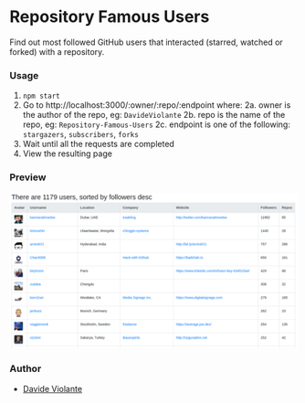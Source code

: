 # Repository Famous Users
Find out most followed GitHub users that interacted (starred, watched or forked) with a repository.

### Usage
1. `npm start`
2. Go to http://localhost:3000/:owner/:repo/:endpoint where:
  2a. owner is the author of the repo, eg: `DavideViolante`
  2b. repo is the name of the repo, eg: `Repository-Famous-Users`
  2c. endpoint is one of the following: `stargazers`, `subscribers`, `forks`
3. Wait until all the requests are completed
4. View the resulting page

### Preview
![Preview](https://raw.githubusercontent.com/DavideViolante/Repository-Famous-Users/master/demo.png "Preview")

### Author
* [Davide Violante](https://github.com/DavideViolante)